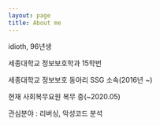 ```yaml
---
layout: page
title: About me
---
```


idioth, 96년생

세종대학교 정보보호학과 15학번

세종대학교 정보보호 동아리 SSG 소속(2016년 ~)

현재 사회복무요원 복무 중(~2020.05)

관심분야 : 리버싱, 악성코드 분석